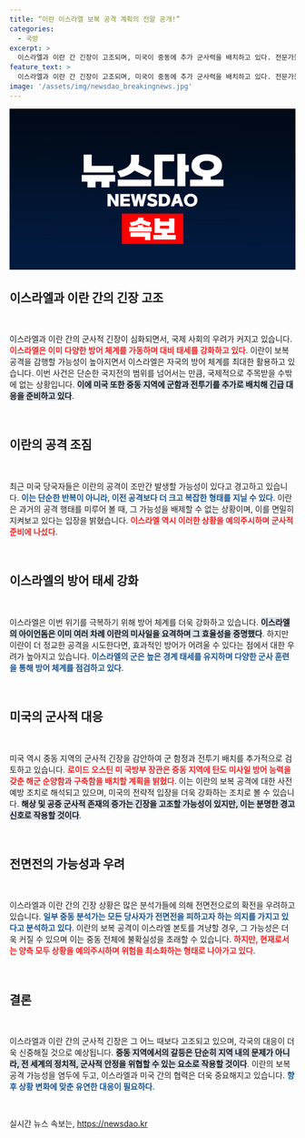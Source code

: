 ```yaml
---
title: “이란 이스라엘 보복 공격 계획의 전말 공개!”
categories:
  - 국방
excerpt: >
  이스라엘과 이란 간 긴장이 고조되며, 미국이 중동에 추가 군사력을 배치하고 있다. 전문가들은 이란의 보복 공격이 4월보다 더 대규모로 발생할 가능성을 제기하며 상황을 주시 중이다. 국제 사회의 이목이 집중되는 가운데, 이스라엘과 미국의 대응이 주목된다.
feature_text: >
  이스라엘과 이란 간 긴장이 고조되며, 미국이 중동에 추가 군사력을 배치하고 있다. 전문가들은 이란의 보복 공격이 4월보다 더 대규모로 발생할 가능성을 제기하며 상황을 주시 중이다. 국제 사회의 이목이 집중되는 가운데, 이스라엘과 미국의 대응이 주목된다.
image: '/assets/img/newsdao_breakingnews.jpg'
---
```


<p><img src="/assets/img/newsdao_breakingnews.jpg" alt="implanttips 속보" /></p>

<h2 data-ke-size="size26">이스라엘과 이란 간의 긴장 고조</h2>

<p data-ke-size="size16">&nbsp;</p>

<p>이스라엘과 이란 간의 군사적 긴장이 심화되면서, 국제 사회의 우려가 커지고 있습니다. <b><span style="color: #ee2323;">이스라엘은 이미 다양한 방어 체계를 가동하며 대비 태세를 강화하고 있다</span></b>. 이란이 보복 공격을 감행할 가능성이 높아지면서 이스라엘은 자국의 방어 체계를 최대한 활용하고 있습니다. 이번 사건은 단순한 국지전의 범위를 넘어서는 만큼, 국제적으로 주목받을 수밖에 없는 상황입니다. <b><span style="background-color: #21538527;">이에 미국 또한 중동 지역에 군함과 전투기를 추가로 배치해 긴급 대응을 준비하고 있다</span></b>. </p>

<p data-ke-size="size16">&nbsp;</p>

<h2 data-ke-size="size26">이란의 공격 조짐</h2>

<p data-ke-size="size16">&nbsp;</p>

<p>최근 미국 당국자들은 이란의 공격이 조만간 발생할 가능성이 있다고 경고하고 있습니다. <b><span style="color: #1a5490;">이는 단순한 반복이 아니라, 이전 공격보다 더 크고 복잡한 형태를 지닐 수 있다</span></b>. 이란은 과거의 공격 행태를 미루어 볼 때, 그 가능성을 배제할 수 없는 상황이며, 이를 면밀히 지켜보고 있다는 입장을 밝혔습니다. <b><span style="color: #ee2323;">이스라엘 역시 이러한 상황을 예의주시하며 군사적 준비에 나섰다</span></b>. </p>

<p data-ke-size="size16">&nbsp;</p>

<h2 data-ke-size="size26">이스라엘의 방어 태세 강화</h2>

<p data-ke-size="size16">&nbsp;</p>

<p>이스라엘은 이번 위기를 극복하기 위해 방어 체계를 더욱 강화하고 있습니다. <b><span style="background-color: #21538527;">이스라엘의 아이언돔은 이미 여러 차례 이란의 미사일을 요격하며 그 효율성을 증명했다</span></b>. 하지만 이란이 더 정교한 공격을 시도한다면, 효과적인 방어가 어려울 수 있다는 점에서 대한 우려가 높아지고 있습니다. <b><span style="color: #1a5490;">이스라엘의 군은 높은 경계 태세를 유지하며 다양한 군사 훈련을 통해 방어 체계를 점검하고 있다</span></b>. </p>

<p data-ke-size="size16">&nbsp;</p>

<h2 data-ke-size="size26">미국의 군사적 대응</h2>

<p data-ke-size="size16">&nbsp;</p>

<p>미국 역시 중동 지역의 군사적 긴장을 감안하여 군 함정과 전투기 배치를 추가적으로 검토하고 있습니다. <b><span style="color: #ee2323;">로이드 오스틴 미 국방부 장관은 중동 지역에 탄도 미사일 방어 능력을 갖춘 해군 순양함과 구축함을 배치할 계획을 밝혔다</span></b>. 이는 이란의 보복 공격에 대한 사전 예방 조치로 해석되고 있으며, 미국의 전략적 입장을 더욱 강화하는 조치로 볼 수 있습니다. <b><span style="background-color: #21538527;">해상 및 공중 군사적 존재의 증가는 긴장을 고조할 가능성이 있지만, 이는 분명한 경고신호로 작용할 것이다</span></b>. </p>

<p data-ke-size="size16">&nbsp;</p>

<h2 data-ke-size="size26">전면전의 가능성과 우려</h2>

<p data-ke-size="size16">&nbsp;</p>

<p>이스라엘과 이란 간의 긴장 상황은 많은 분석가들에 의해 전면전으로의 확전을 우려하고 있습니다. <b><span style="color: #1a5490;">일부 중동 분석가는 모든 당사자가 전면전을 피하고자 하는 의지를 가지고 있다고 분석하고 있다</span></b>. 이란의 보복 공격이 이스라엘 본토를 겨냥할 경우, 그 가능성은 더욱 커질 수 있으며 이는 중동 전체에 불확실성을 초래할 수 있습니다. <b><span style="color: #ee2323;">하지만, 현재로서는 양측 모두 상황을 예의주시하며 위험을 최소화하는 형태로 나아가고 있다</span></b>. </p>

<p data-ke-size="size16">&nbsp;</p>

<h2 data-ke-size="size26">결론</h2>

<p data-ke-size="size16">&nbsp;</p>

<p>이스라엘과 이란 간의 군사적 긴장은 그 어느 때보다 고조되고 있으며, 각국의 대응이 더욱 신중해질 것으로 예상됩니다. <b><span style="background-color: #21538527;">중동 지역에서의 갈등은 단순히 지역 내의 문제가 아니라, 전 세계의 정치적, 군사적 안정을 위협할 수 있는 요소로 작용할 것이다</span></b>. 이란의 보복 공격 가능성을 염두에 두고, 이스라엘과 미국 간의 협력은 더욱 중요해지고 있습니다. <b><span style="color: #1a5490;">향후 상황 변화에 맞춘 유연한 대응이 필요하다</span></b>. </p>

<p data-ke-size="size16">&nbsp;</p>
실시간 뉴스 속보는, <a href="https://newsdao.kr" rel="dofollow">https://newsdao.kr</a>


